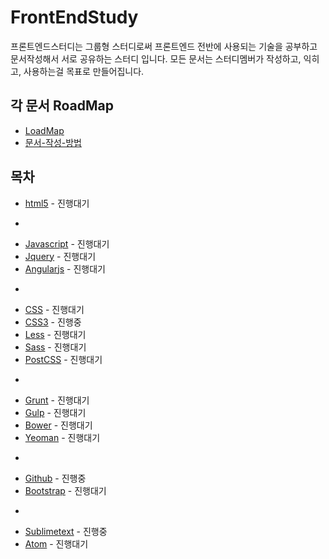 # FrontEndStudy

프론트엔드스터디는 그룹형 스터디로써 프론트엔드 전반에 사용되는 기술을 공부하고 문서작성해서 서로 공유하는 스터디 입니다.
모든 문서는 스터디멤버가 작성하고, 익히고, 사용하는걸 목표로 만들어집니다.

## 각 문서 RoadMap

* [LoadMap](document/@Rule/RoadMap.md)
* [문서-작성-방법](document/@Rule문서-작성-방법.md)

## 목차

* [html5](document/html5/README.md) - 진행대기

-
* [Javascript](document/Javascript/README.md) - 진행대기
* [Jquery](document/Jquery/README.md) - 진행대기
* [Angularjs](document/Angularjs/README.md) - 진행대기

-
* [CSS](document/CSS/README.md) - 진행대기
* [CSS3](document/CSS3/README.md) - 진행중
* [Less](document/Less/README.md) - 진행대기
* [Sass](document/Sass/README.md) - 진행대기
* [PostCSS](document/PostCSS/README.md) - 진행대기

-
* [Grunt](document/Grunt/README.md) - 진행대기
* [Gulp](document/Gulp/README.md) - 진행대기
* [Bower](document/Bower/README.md) - 진행대기
* [Yeoman](document/Yeoman/README.md) - 진행대기

-
* [Github](document/Github/README.md) - 진행중
* [Bootstrap](document/Bootstrap/README.md) - 진행대기

-
* [Sublimetext](document/Sublimetext/README.md) - 진행중
* [Atom](document/Atom/README.md) - 진행대기


